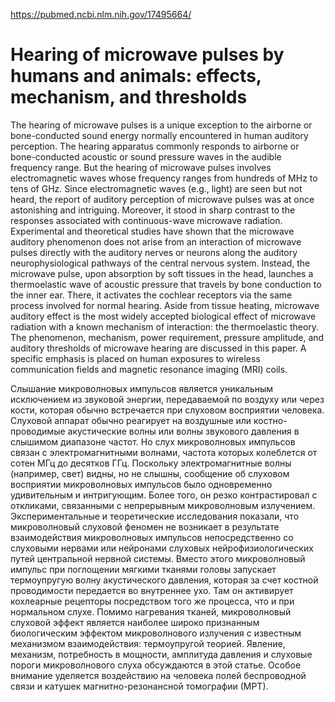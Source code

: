 https://pubmed.ncbi.nlm.nih.gov/17495664/

# Hearing of microwave pulses by humans and animals: effects, mechanism, and thresholds

The hearing of microwave pulses is a unique exception to the airborne or bone-conducted sound energy normally encountered in human auditory perception. The hearing apparatus commonly responds to airborne or bone-conducted acoustic or sound pressure waves in the audible frequency range. But the hearing of microwave pulses involves electromagnetic waves whose frequency ranges from hundreds of MHz to tens of GHz. Since electromagnetic waves (e.g., light) are seen but not heard, the report of auditory perception of microwave pulses was at once astonishing and intriguing. Moreover, it stood in sharp contrast to the responses associated with continuous-wave microwave radiation. Experimental and theoretical studies have shown that the microwave auditory phenomenon does not arise from an interaction of microwave pulses directly with the auditory nerves or neurons along the auditory neurophysiological pathways of the central nervous system. Instead, the microwave pulse, upon absorption by soft tissues in the head, launches a thermoelastic wave of acoustic pressure that travels by bone conduction to the inner ear. There, it activates the cochlear receptors via the same process involved for normal hearing. Aside from tissue heating, microwave auditory effect is the most widely accepted biological effect of microwave radiation with a known mechanism of interaction: the thermoelastic theory. The phenomenon, mechanism, power requirement, pressure amplitude, and auditory thresholds of microwave hearing are discussed in this paper. A specific emphasis is placed on human exposures to wireless communication fields and magnetic resonance imaging (MRI) coils.

Слышание микроволновых импульсов является уникальным исключением из звуковой энергии, передаваемой по воздуху или через кости, которая обычно встречается при слуховом восприятии человека. Слуховой аппарат обычно реагирует на воздушные или костно-проводимые акустические волны или волны звукового давления в слышимом диапазоне частот. Но слух микроволновых импульсов связан с электромагнитными волнами, частота которых колеблется от сотен МГц до десятков ГГц. Поскольку электромагнитные волны (например, свет) видны, но не слышны, сообщение об слуховом восприятии микроволновых импульсов было одновременно удивительным и интригующим. Более того, он резко контрастировал с откликами, связанными с непрерывным микроволновым излучением. Экспериментальные и теоретические исследования показали, что микроволновый слуховой феномен не возникает в результате взаимодействия микроволновых импульсов непосредственно со слуховыми нервами или нейронами слуховых нейрофизиологических путей центральной нервной системы. Вместо этого микроволновый импульс при поглощении мягкими тканями головы запускает термоупругую волну акустического давления, которая за счет костной проводимости передается во внутреннее ухо. Там он активирует кохлеарные рецепторы посредством того же процесса, что и при нормальном слухе. Помимо нагревания тканей, микроволновый слуховой эффект является наиболее широко признанным биологическим эффектом микроволнового излучения с известным механизмом взаимодействия: термоупругой теорией. Явление, механизм, потребность в мощности, амплитуда давления и слуховые пороги микроволнового слуха обсуждаются в этой статье. Особое внимание уделяется воздействию на человека полей беспроводной связи и катушек магнитно-резонансной томографии (МРТ).